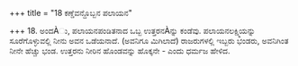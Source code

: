 +++
title = "18 ಕಣ್ಡೆವನ್ದೊಬ್ಬನ ಪಲಾಯನ"

+++
18. ಅಂದÀು, ಪಲಾಯನಪಂಡಿತನಾದ ಒಬ್ಬ ಉತ್ತರನÀನ್ನು ಕಂಡೆವು. ಪಲಾಯನಲಕ್ಷ್ಮಿಯನ್ನು ಸೂರೆಗೊಳ್ಳುವಲ್ಲಿ ನೀನು ಅವನ ಒಡೆಯನಾದೆ. (ಅವನಿಗೂ ಮಿಗಿಲಾದೆ) ರಾಜರುಗಳಲ್ಲಿ ಇಬ್ಬರು ಭಂಡರು, ಅವನಿಗಿಂತ ನೀನೇ   ಹೆಚ್ಚು ಭಂಡ. ಉತ್ತರನು ನೀರಿನ ಹೊಂಡವನ್ನು ಹೊಕ್ಕನೇ - ಎಂದು ಧರ್ಮಜ ಹೇಳಿದ.